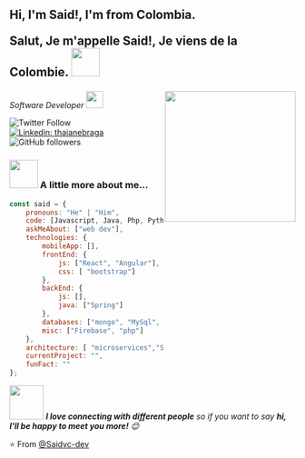 <h2>
   Hi, I'm Said!, I'm from Colombia.
     
   Salut, Je m'appelle Said!, Je viens de la Colombie.
    <img src="https://media.giphy.com/media/Uaxj062PavgqZRhVkS/giphy.gif" width="50"></h2>
<img align='right' src="https://media.giphy.com/media/UTSoX7Q4bvRSDwqmLE/giphy.gif" width="230">
<p><em>Software Developer </a><img src="https://media.giphy.com/media/H83F4AfL798AmtKXIL/giphy.gif" width="30"> 
</em></p>

![Twitter Follow](https://img.shields.io/twitter/follow/saidvc_dev?label=Follow)
[![Linkedin: thaianebraga](https://img.shields.io/badge/-said-blue?style=flat-square&logo=Linkedin&logoColor=white&link=https://www.linkedin.com/in//said-antonio-valencia-castrillo-2784001a6/)](https://www.linkedin.com/in/said-antonio-valencia-castrillo-2784001a6/)
![GitHub followers](https://img.shields.io/github/followers/saidvc-dev?label=Follow&style=social)


### <img src="https://media.giphy.com/media/juua9i2c2fA0AIp2iq/giphy.gif" width="50"> A little more about me...  

```javascript
const said = {
    pronouns: "He" | "Him",
    code: [Javascript, Java, Php, Python],
    askMeAbout: ["web dev"],
    technologies: {
        mobileApp: [],
        frontEnd: {
            js: ["React", "Angular"],
            css: [ "bootstrap"]
        },
        backEnd: {
            js: [],
            java: ["Spring"]
        },
        databases: ["mongo", "MySql", "sqlite"],
        misc: ["Firebase", "php"]
    },
    architecture: [ "microservices","Single page applications"],
    currentProject: "",
    funFact: ""
};
```


<img src="https://camo.githubusercontent.com/ec0df7b334d15078e980be8f26f35f1bd6f004eaa4a121db42fed361360c1817/68747470733a2f2f6d656469612e67697068792e636f6d2f6d656469612f4c6e516a7057614f4e386e68723231764e572f67697068792e676966" width="60"> <em><b>I love connecting with different people</b> so if you want to say <b>hi, I'll be happy to meet you more!</b> 😊</em>

⭐️ From [@Saidvc-dev](https://github.com/saidvc-dev)

